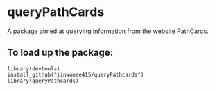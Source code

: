 # queryPathCards
A package aimed at querying information from the website PathCards.

## To load up the package:
```{r}
library(devtools)
install_github("jinwooee415/queryPathcards")
library(queryPathcards)
```
